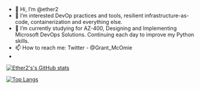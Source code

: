 - 👋 Hi, I’m @ether2
- 👀 I’m interested DevOp practices and tools, resilient infrastructure-as-code, containerization and everything else.
- 🌱 I’m currently studying for AZ-400, Designing and Implementing Microsoft DevOps Solutions. Continuing each day to improve my Python skills.
- 📫 How to reach me: Twitter - @Grant_McOmie
- 

[![Ether2's's GitHub stats](https://github-readme-stats.vercel.app/api?username=ether2&hide=prs,issues,contribs&show_icons=true&theme=github_dark)](https://github.com/anuraghazra/github-readme-stats)

<!---
ether2/ether2 is a ✨ special ✨ repository because its `README.md` (this file) appears on your GitHub profile.
You can click the Preview link to take a look at your changes.
--->
[![Top Langs](https://github-readme-stats.vercel.app/api/top-langs/?username=ether2&theme=github_dark&layout=compact)](https://github.com/anuraghazra/github-readme-stats)
